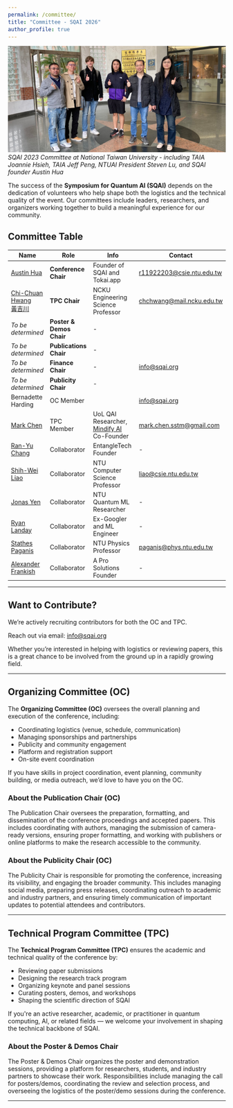 ```yaml
---
permalink: /committee/
title: "Committee - SQAI 2026"
author_profile: true
---
```


![SQAI 2023 Committee](/images/sqaicommittee.jpg)
*SQAI 2023 Committee at National Taiwan University - including TAIA Joannie Hsieh, TAIA Jeff Peng, NTUAI President Steven Lu, and SQAI founder Austin Hua*

The success of the **Symposium for Quantum AI (SQAI)** depends on the dedication of volunteers who help shape both the logistics and the technical quality of the event. Our committees include leaders, researchers, and organizers working together to build a meaningful experience for our community.

## Committee Table

| Name | Role | Info | Contact |
|------|------|------|---------|
| [Austin Hua](https://www.linkedin.com/in/austin-hua/) | **Conference Chair** | Founder of SQAI and Tokai.app | r11922203@csie.ntu.edu.tw |
| [Chi-Chuan Hwang<br>黃吉川](https://researchoutput.ncku.edu.tw/en/persons/chi-chuan-hwang) | **TPC Chair** | NCKU Engineering Science Professor | chchwang@mail.ncku.edu.tw |
| *To be determined* | **Poster & Demos Chair** | - | |
| *To be determined* | **Publications Chair** | - | |
| *To be determined* | **Finance Chair** | - | info@sqai.org |
| *To be determined* | **Publicity Chair** | - | |
| Bernadette Harding | OC Member |  | info@sqai.org |
| [Mark Chen](https://www.linkedin.com/in/mark-chen-next/) | TPC Member | UoL QAI Researcher, [Mindify AI](https://www.mindifyai.dev/) Co-Founder | mark.chen.sstm@gmail.com |
| [Ran-Yu Chang](https://www.linkedin.com/in/ran-yu-chang-72a1041b6/) | Collaborator | EntangleTech Founder | - |
| [Shih-Wei Liao](https://ieeexplore.ieee.org/author/37086846354) | Collaborator | NTU Computer Science Professor | liao@csie.ntu.edu.tw |
| [Jonas Yen](https://www.facebook.com/profile.php?id=100001078614941) | Collaborator | NTU Quantum ML Researcher | - |
| [Ryan Landay](https://www.linkedin.com/in/rlanday/) | Collaborator | Ex-Googler and ML Engineer | - |
| [Stathes Paganis](https://www.phys.ntu.edu.tw/enphysics/paganis.html) | Collaborator | NTU Physics Professor | paganis@phys.ntu.edu.tw |
| [Alexander Frankish](https://www.linkedin.com/in/alexander-frankish/) | Collaborator | A Pro Solutions Founder | - |

---

## Want to Contribute?

We’re actively recruiting contributors for both the OC and TPC.

Reach out via email: [info@sqai.org](mailto:info@sqai.org)  

Whether you’re interested in helping with logistics or reviewing papers, this is a great chance to be involved from the ground up in a rapidly growing field.

---

## Organizing Committee (OC)

The **Organizing Committee (OC)** oversees the overall planning and execution of the conference, including:

- Coordinating logistics (venue, schedule, communication)
- Managing sponsorships and partnerships
- Publicity and community engagement
- Platform and registration support
- On-site event coordination

If you have skills in project coordination, event planning, community building, or media outreach, we’d love to have you on the OC.

### About the Publication Chair (OC)
The Publication Chair oversees the preparation, formatting, and dissemination of the conference proceedings and accepted papers. This includes coordinating with authors, managing the submission of camera-ready versions, ensuring proper formatting, and working with publishers or online platforms to make the research accessible to the community.

### About the Publicity Chair (OC)
The Publicity Chair is responsible for promoting the conference, increasing its visibility, and engaging the broader community. This includes managing social media, preparing press releases, coordinating outreach to academic and industry partners, and ensuring timely communication of important updates to potential attendees and contributors.

---

## Technical Program Committee (TPC)

The **Technical Program Committee (TPC)** ensures the academic and technical quality of the conference by:

- Reviewing paper submissions
- Designing the research track program
- Organizing keynote and panel sessions
- Curating posters, demos, and workshops
- Shaping the scientific direction of SQAI

If you're an active researcher, academic, or practitioner in quantum computing, AI, or related fields — we welcome your involvement in shaping the technical backbone of SQAI.

### About the Poster & Demos Chair
The Poster & Demos Chair organizes the poster and demonstration sessions, providing a platform for researchers, students, and industry partners to showcase their work. Responsibilities include managing the call for posters/demos, coordinating the review and selection process, and overseeing the logistics of the poster/demo sessions during the conference.

---

<!-- 请根据实际情况补充和修改名单及职务 -->
